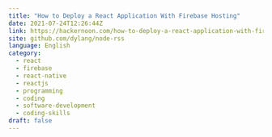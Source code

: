 ```yaml
---
title: "How to Deploy a React Application With Firebase Hosting"
date: 2021-07-24T12:26:44Z
link: https://hackernoon.com/how-to-deploy-a-react-application-with-firebase-hosting-p92m37b7?source=rss&utm_medium=RSS&utm_source=news.12bit.vn
site: github.com/dylang/node-rss
language: English
category:
  - react
  - firebase
  - react-native
  - reactjs
  - programming
  - coding
  - software-development
  - coding-skills
draft: false
---
```

